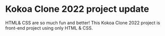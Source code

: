 # Kokoa Clone 2022 project update

HTML& CSS are so much fun and better!
This Kokoa Clone 2022 project is front-end project using only HTML & CSS.
